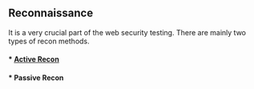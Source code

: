 ## Reconnaissance

It is a very crucial part of the web security testing. There are mainly two types of recon methods.
#### * <u>[Active Recon](https://github.com/SpiderSec101/Web_Application_Security_Testing/blob/main/Recon/Active_Recon.md)</u>
#### * Passive Recon
